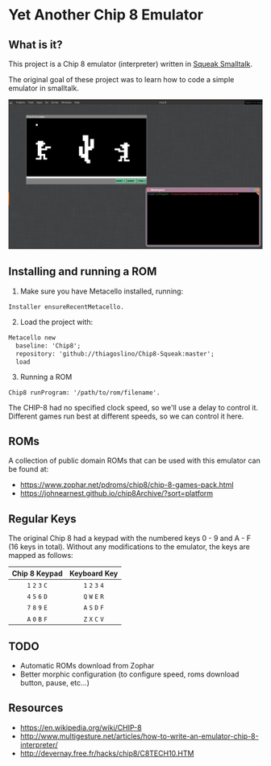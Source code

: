 # Yet Another Chip 8 Emulator

## What is it?

This project is a Chip 8 emulator (interpreter) written in [Squeak Smalltalk](https://squeak.org).

The original goal of these project was to learn how to code a simple emulator in smalltalk.

![alt text](https://github.com/thiagoslino/Chip8-Squeak/blob/master/screen.png "Chip-8 for Squeak")


## Installing and running a ROM
 1. Make sure you have Metacello installed, running:
```Smalltalk
Installer ensureRecentMetacello.
```
 2. Load the project with:
```Smalltalk
Metacello new
  baseline: 'Chip8';
  repository: 'github://thiagoslino/Chip8-Squeak:master';
  load
```

 3. Running a ROM
```Smalltalk
Chip8 runProgram: '/path/to/rom/filename'.
```
The CHIP-8 had no specified clock speed, so we'll use a delay to control it. Different games run best at different speeds, so we can control it here.

## ROMs
A collection of public domain ROMs that can be used with this emulator can be found at:
 - https://www.zophar.net/pdroms/chip8/chip-8-games-pack.html
 - https://johnearnest.github.io/chip8Archive/?sort=platform

## Regular Keys

The original Chip 8 had a keypad with the numbered keys 0 - 9 and A - F (16
keys in total). Without any modifications to the emulator, the keys are mapped
as follows:

| Chip 8 Keypad | Keyboard Key |
| :--------: | :----------: |
| `1` `2` `3` `C` | `1` `2` `3` `4` |
| `4` `5` `6` `D` | `Q` `W` `E` `R` |
| `7` `8` `9` `E` | `A` `S` `D` `F` |
| `A` `0` `B` `F` | `Z` `X` `C` `V` |

## TODO
* Automatic ROMs download from Zophar
* Better morphic configuration (to configure speed, roms download button, pause, etc...)

## Resources
* https://en.wikipedia.org/wiki/CHIP-8
* http://www.multigesture.net/articles/how-to-write-an-emulator-chip-8-interpreter/
* http://devernay.free.fr/hacks/chip8/C8TECH10.HTM
